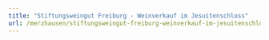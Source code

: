 ```yaml
---
title: "Stiftungsweingut Freiburg - Weinverkauf im Jesuitenschloss"
url: /merzhausen/stiftungsweingut-freiburg-weinverkauf-im-jesuitenschloss/
---
```

